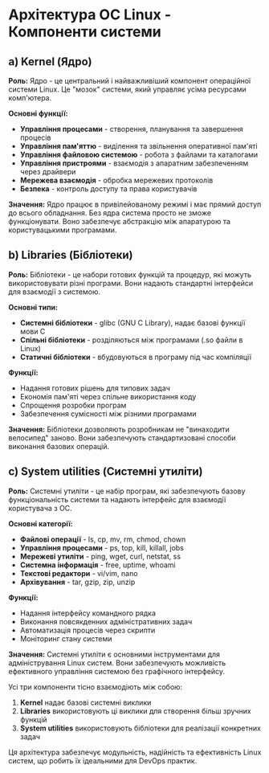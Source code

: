 # Архітектура ОС Linux - Компоненти системи

## a) Kernel (Ядро)

**Роль:** Ядро - це центральний і найважливіший компонент операційної системи Linux. Це "мозок" системи, який управляє усіма ресурсами комп'ютера.

**Основні функції:**
- **Управління процесами** - створення, планування та завершення процесів
- **Управління пам'яттю** - виділення та звільнення оперативної пам'яті
- **Управління файловою системою** - робота з файлами та каталогами
- **Управління пристроями** - взаємодія з апаратним забезпеченням через драйвери
- **Мережева взаємодія** - обробка мережевих протоколів
- **Безпека** - контроль доступу та права користувачів

**Значення:** Ядро працює в привілейованому режимі і має прямий доступ до всього обладнання. Без ядра система просто не зможе функціонувати. Воно забезпечує абстракцію між апаратурою та користувацькими програмами.

## b) Libraries (Бібліотеки)

**Роль:** Бібліотеки - це набори готових функцій та процедур, які можуть використовувати різні програми. Вони надають стандартні інтерфейси для взаємодії з системою.

**Основні типи:**
- **Системні бібліотеки** - glibc (GNU C Library), надає базові функції мови C
- **Спільні бібліотеки** - розділяються між програмами (.so файли в Linux)
- **Статичні бібліотеки** - вбудовуються в програму під час компіляції

**Функції:**
- Надання готових рішень для типових задач
- Економія пам'яті через спільне використання коду
- Спрощення розробки програм
- Забезпечення сумісності між різними програмами

**Значення:** Бібліотеки дозволяють розробникам не "винаходити велосипед" заново. Вони забезпечують стандартизовані способи виконання базових операцій.

## c) System utilities (Системні утиліти)

**Роль:** Системні утиліти - це набір програм, які забезпечують базову функціональність системи та надають інтерфейс для взаємодії користувача з ОС.

**Основні категорії:**
- **Файлові операції** - ls, cp, mv, rm, chmod, chown
- **Управління процесами** - ps, top, kill, killall, jobs
- **Мережеві утиліти** - ping, wget, curl, netstat, ss
- **Системна інформація** - free, uptime, whoami
- **Текстові редактори** - vi/vim, nano
- **Архівування** - tar, gzip, zip, unzip

**Функції:**
- Надання інтерфейсу командного рядка
- Виконання повсякденних адміністративних задач
- Автоматизація процесів через скрипти
- Моніторинг стану системи

**Значення:** Системні утиліти є основними інструментами для адміністрування Linux систем. Вони забезпечують можливість ефективного управління системою без графічного інтерфейсу.

Усі три компоненти тісно взаємодіють між собою:

1. **Kernel** надає базові системні виклики
2. **Libraries** використовують ці виклики для створення більш зручних функцій
3. **System utilities** використовують бібліотеки для реалізації конкретних задач

Ця архітектура забезпечує модульність, надійність та ефективність Linux систем, що робить їх ідеальними для DevOps практик.

